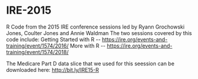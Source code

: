 # IRE-2015
R Code from the 2015 IRE conference sessions led by Ryann Grochowski Jones, Coulter Jones and Annie Waldman 
The two sessions covered by this code include: 
  Getting Started with R -- https://ire.org/events-and-training/event/1574/2016/
  More with R -- https://ire.org/events-and-training/event/1574/2018/
  
The Medicare Part D data slice that we used for this seession can be downloaded here:  http://bit.ly/IRE15-R
